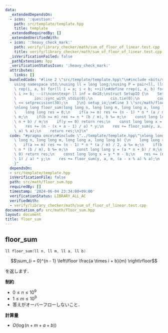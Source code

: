 ```yaml
---
data:
  _extendedDependsOn:
  - icon: ':question:'
    path: src/template/template.hpp
    title: template
  _extendedRequiredBy: []
  _extendedVerifiedWith:
  - icon: ':heavy_check_mark:'
    path: verify/library_checker/math/sum_of_floor_of_linear.test.cpp
    title: verify/library_checker/math/sum_of_floor_of_linear.test.cpp
  _isVerificationFailed: false
  _pathExtension: hpp
  _verificationStatusIcon: ':heavy_check_mark:'
  attributes:
    links: []
  bundledCode: "#line 2 \"src/template/template.hpp\"\n#include <bits/stdc++.h>\n\
    using namespace std;\nusing ll = long long;\nusing P = pair<ll, ll>;\n#define\
    \ rep(i, a, b) for(ll i = a; i < b; ++i)\n#define rrep(i, a, b) for(ll i = a;\
    \ i >= b; --i)\nconstexpr ll inf = 4e18;\nstruct SetupIO {\n    SetupIO() {\n\
    \        ios::sync_with_stdio(0);\n        cin.tie(0);\n        cout << fixed\
    \ << setprecision(30);\n    }\n} setup_io;\n#line 3 \"src/math/floor_sum.hpp\"\
    \nlong long floor_sum(long long n, long long m, long long a, long long b) {\n\
    \    long long res = 0;\n    if(a >= m) res += (n - 1) * n * (a / m) / 2, a %=\
    \ m;\n    if(b >= m) res += n * (b / m), b %= m;\n    const long long y = (a *\
    \ n + b) / m;\n    if(y == 0) return res;\n    const long long x = y * m - b;\n\
    \    res += (n - (x + a - 1) / a) * y;\n    res += floor_sum(y, a, m, (a - x %\
    \ a) % a);\n    return res;\n}\n"
  code: "#pragma once\n#include \"../template/template.hpp\"\nlong long floor_sum(long\
    \ long n, long long m, long long a, long long b) {\n    long long res = 0;\n \
    \   if(a >= m) res += (n - 1) * n * (a / m) / 2, a %= m;\n    if(b >= m) res +=\
    \ n * (b / m), b %= m;\n    const long long y = (a * n + b) / m;\n    if(y ==\
    \ 0) return res;\n    const long long x = y * m - b;\n    res += (n - (x + a -\
    \ 1) / a) * y;\n    res += floor_sum(y, a, m, (a - x % a) % a);\n    return res;\n\
    }"
  dependsOn:
  - src/template/template.hpp
  isVerificationFile: false
  path: src/math/floor_sum.hpp
  requiredBy: []
  timestamp: '2024-06-04 23:34:08+09:00'
  verificationStatus: LIBRARY_ALL_AC
  verifiedWith:
  - verify/library_checker/math/sum_of_floor_of_linear.test.cpp
documentation_of: src/math/floor_sum.hpp
layout: document
title: floor_sum
---
```


## floor_sum

```cpp
ll floor_sum(ll n, ll m, ll a, ll b)
```

$$\sum_{i = 0}^{n - 1} \left\lfloor \frac{a \times i + b}{m} \right\rfloor$$

を返します．

**制約**

- $0 \leq n \leq 10^9$
- $1 \leq m \leq 10^9$
- 答えがオーバーフローしないこと．

**計算量**

- $O(\log (n + m + a + b))$
